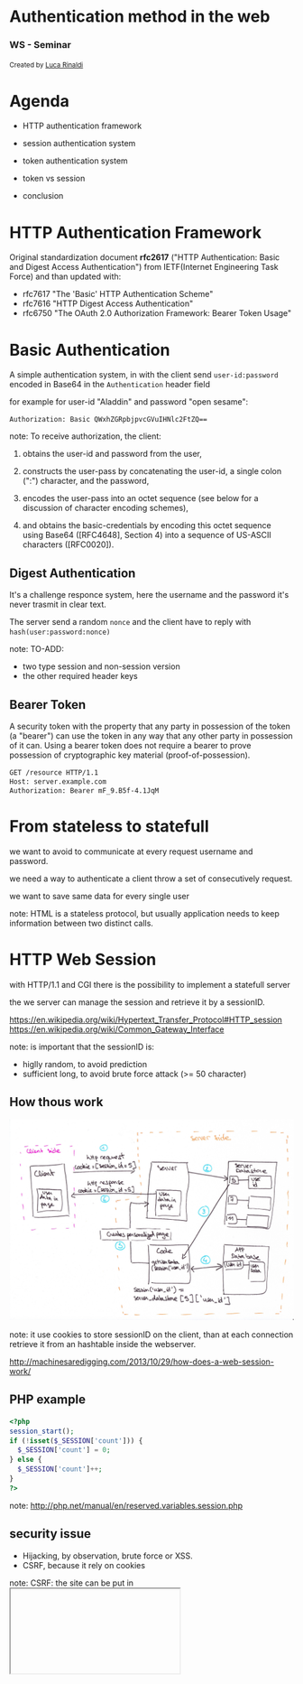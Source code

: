 # Authentication method in the web
### WS - Seminar

<small>Created by <a href="http://lucar.in">Luca Rinaldi</a></small>



# Agenda
- HTTP authentication framework

- session authentication system

- token authentication system

- token vs session

- conclusion



# HTTP Authentication Framework
Original standardization document **rfc2617** ("HTTP Authentication: Basic and Digest Access Authentication") from IETF(Internet Engineering Task Force) and than updated with:
- rfc7617 "The 'Basic' HTTP Authentication Scheme"
- rfc7616 "HTTP Digest Access Authentication"
- rfc6750 "The OAuth 2.0 Authorization Framework: Bearer Token Usage"


# Basic Authentication
A simple authentication system, in with the client send `user-id:password` encoded in Base64 in the `Authentication` header field

for example for user-id "Aladdin" and password "open sesame":
```
Authorization: Basic QWxhZGRpbjpvcGVuIHNlc2FtZQ==
```

note:
To receive authorization, the client:

1.  obtains the user-id and password from the user,

2.  constructs the user-pass by concatenating the user-id, a single
    colon (":") character, and the password,

3.  encodes the user-pass into an octet sequence (see below for a
    discussion of character encoding schemes),

4.  and obtains the basic-credentials by encoding this octet sequence
    using Base64 ([RFC4648], Section 4) into a sequence of US-ASCII
    characters ([RFC0020]).


## Digest Authentication
It's a challenge responce system, here the username and the password it's never trasmit in clear text.

The server send a random `nonce` and the client have to reply with `hash(user:password:nonce)`

note:
TO-ADD:
- two type session and non-session version
- the other required header keys


## Bearer Token
A security token with the property that any party in possession of
the token (a "bearer") can use the token in any way that any other
party in possession of it can.  Using a bearer token does not
require a bearer to prove possession of cryptographic key material
(proof-of-possession).

```
GET /resource HTTP/1.1
Host: server.example.com
Authorization: Bearer mF_9.B5f-4.1JqM
```



# From stateless to statefull
we want to avoid to communicate at every request username and password.

we need a way to authenticate a client throw a set of consecutively request.

we want to save same data for every single user

note:
HTML is a stateless protocol, but usually application needs to keep information between two distinct calls.



# HTTP Web Session
with HTTP/1.1 and CGI there is the possibility to implement a statefull server

the we server can manage the session and retrieve it by a sessionID.

https://en.wikipedia.org/wiki/Hypertext_Transfer_Protocol#HTTP_session
https://en.wikipedia.org/wiki/Common_Gateway_Interface

note:
is important that the sessionID is:
- higlly random, to avoid prediction
- sufficient long, to avoid brute force attack (>= 50 character)


## How thous work
![session-flow](img/session_flow.jpg)

note:
it use cookies to store sessionID on the client, than at each connection retrieve it from an hashtable inside the webserver.

http://machinesaredigging.com/2013/10/29/how-does-a-web-session-work/


## PHP example
```php
<?php
session_start();
if (!isset($_SESSION['count'])) {
  $_SESSION['count'] = 0;
} else {
  $_SESSION['count']++;
}
?>
```

note:
http://php.net/manual/en/reserved.variables.session.php


## security issue
- Hijacking, by observation, brute force or XSS.
- CSRF, because it rely on cookies

note:
CSRF: the site can be put in <iframe>, generate a POST request and re-use the existing authentication cookie to another request.
https://www.owasp.org/index.php/Session_hijacking_attack



# Tokens
It is an object contained the security credential to a login session

It can be:
- self-contained token
- opaque token

note:
- self-contained token, These are tokens that conform to the JSON Web Token standard and contain information about an identity in the form of claims. They are self-contained in that it is not necessary for the recipient to call a server to validate the token.

- Opaque tokens, Opaque tokens are tokens in a proprietary format that typically contain some identifier to information in a server’s persistent storage. To validate an opaque token, the recipient of the token needs to call the server that issued the token.



## JWT
*rfc7519* https://tools.ietf.org/html/rfc7519
```
{
    "alg": "HS256",
    "typ": "JWT"
}
{
    "iss": "lucar.in"
    "exp": 1469268709, // Sat Jul 23 12:09:50 CEST 2016
    "name": "luca",
    "admin": true,
}
```

after encoded
```
eyJhbGciOiJIUzI1NiIsInR5cCI6IkpXVCJ9
.
eyJpc3MiOiJsdWNhci5pbiIsImV4cCI6MTQ2OTI2ODcwOSwibmFtZSI6Imx1Y2EiLCJhZG1pbiI6dHJ1ZX0
.
5Z5tKUacfE-r_L56uaddeimgREpgk39Fbx6EJ3cuTJg
```


## Registered Claims
- iss: The issuer of the token
- sub: The subject of the token
- aud: The audience of the token
- exp: Token expiration time defined in Unix time
- nbf: "Not before" time that identifies the time before which the JWT must not be accepted for processing
- iat: "Issued at" time, in Unix time, at which the token was issued
- jti: JWT ID claim provides a unique identifier for the JWT


## Insecure implementation
https://auth0.com/blog/2015/03/31/critical-vulnerabilities-in-json-web-token-libraries/



## OAuth
**rfc6749** https://tools.ietf.org/html/rfc6749

It enables a third-party application to obtain limited access to an HTTP service in behalf of a resource owner.


## Roles
- resource owner (the end-user)
- client (the third-part application)
- resource server and authorization server (the service with the resource)

note:
- resource owner, An entity capable of granting access to a protected resource. When the resource owner is a person, it is referred to as an end-user.

- resource server, The server hosting the protected resources, capable of accepting and responding to protected resource requests using access tokens.

- client, An application making protected resource requests on behalf of the resource owner and with its authorization.  The term "client" does not imply any particular implementation characteristics (e.g., whether the application executes on a server, a desktop, or other devices).

- authorization server, The server issuing access tokens to the client after successfully     authenticating the resource owner and obtaining authorization.


## Flow of authentication
<pre>
            +--------+                               +---------------+
            |        |--(A)- Authorization Request ->|   Resource    |
            |        |                               |     Owner     |
            |        |<-(B)-- Authorization Grant ---|               |
            |        |                               +---------------+
            |        |
            |        |                               +---------------+
            |        |--(C)-- Authorization Grant -->| Authorization |
            | Client |                               |     Server    |
            |        |<-(D)----- Access Token -------|               |
            |        |                               +---------------+
            |        |
            |        |                               +---------------+
            |        |--(E)----- Access Token ------>|    Resource   |
            |        |                               |     Server    |
            |        |<-(F)--- Protected Resource ---|               |
            +--------+                               +---------------+
</pre>

note:
- (A) The client requests authorization from the resource owner. The authorization request can be made directly to the resource owner (as shown), or preferably indirectly via the authorization server as an intermediary.
- (B) The client receives an authorization grant, which is a credential representing the resource owner's authorization, expressed using one of four grant types defined in this specification or using an extension grant type. The authorization grant type depends on the method used by the client to request authorization and the types supported by the authorization server.
- (C) The client requests an access token by authenticating with the authorization server and presenting the authorization grant.
- (D) The authorization server authenticates the client and validates the authorization grant, and if valid, issues an access token.
- (E) The client requests the protected resource from the resource server and authenticates by presenting the access token.
- (F) The resource server validates the access token, and if valid, serves the request.


## Obtaining Authentication
OAuth defines four grant types:

- authorization code, The authorization code grant type is used to obtain both access tokens and refresh tokens and is optimized for **confidential clients**.

- implicit, The implicit grant type is used to obtain access tokens (it does not support the issuance of refresh tokens) and is optimized for **public clients** known to operate a particular redirection URI.

- resource owner password credentials, The resource owner password credentials grant type is suitable in cases where the **resource owner has a trust relationship with the client**, such as the device operating system or a highly privileged application.

- client credentials, The client can request an access token using only its client credentials (or other supported means of authentication) when the client is requesting access to the protected resources under its control, or those of another resource owner that have been previously arranged with the authorization server (the method of which is beyond the scope of this specification).



## OpenID
**OpenID Connect 1.0** (http://openid.net/specs/openid-connect-core-1_0.html)

An identity layer on top of the OAuth 2.0 protocol.

It enables Clients to verify the identity of the End-User based on the authentication performed by an Authorization Server.


## Connection Flow
<pre>
            +--------+                                   +--------+
            |        |                                   |        |
            |        |---------(1) AuthN Request-------->|        |
            |        |                                   |        |
            |        |  +--------+                       |        |
            |        |  |        |                       |        |
            |        |  |  End-  |<--(2) AuthN & AuthZ-->|        |
            |        |  |  User  |                       |        |
            |   RP   |  |        |                       |   OP   |
            |        |  +--------+                       |        |
            |        |                                   |        |
            |        |<--------(3) AuthN Response--------|        |
            |        |                                   |        |
            |        |---------(4) UserInfo Request----->|        |
            |        |                                   |        |
            |        |<--------(5) UserInfo Response-----|        |
            |        |                                   |        |
            +--------+                                   +--------+
</pre>

note:
1. The RP (Client) sends a request to the OpenID Provider (OP).
1. The OP authenticates the End-User and obtains authorization.
1. The OP responds with an ID Token and usually an Access Token.
1. The RP can send a request with the Access Token to the UserInfo Endpoint.
1. The UserInfo Endpoint returns Claims about the End-User.



## security issue
- XSS, it's possible to steal saved token with XSS (we can't use `HttpOnly`)
- the token can contain sensible information



# Session vs Token
Token are:
- scalable
- efficient (memory and computational)
- CSRF immune
- Cross Domain and CORS

Session are:
- centralized control
- XSS immune with `httpOnly` cookies
- less data send to each request



# Conclusion
If correcttly implemented either the two system have the same security
streanth.

One or the other depence of the gool of the project, but the token implementation is more general and 'pronta' for mobile and modern web app application.



# References
<div style="font-size: 14px;">
- [RFC 7617 - **The 'Basic' HTTP Authentication Scheme** - IETF](https://tools.ietf.org/html/rfc7617). (2015, September). Retrieved July 23, 2016, from https://tools.ietf.org/html/rfc7617

- [RFC 7616 - **HTTP Digest Access Authentication** - IETF](https://tools.ietf.org/html/rfc7616). (2015, September). Retrieved July 23, 2016, from https://tools.ietf.org/html/rfc7616

- [RFC 6750 - **The OAuth 2.0 Authorization Framework: Bearer Token Usage** - IETF](https://tools.ietf.org/html/rfc6750). (2012, October). Retrieved July 23, 2016, from https://tools.ietf.org/html/rfc6750

- [**Web Based Session Management** - TechnicalInfo](http://technicalinfo.net/papers/WebBasedSessionManagement.html). (n.d.). Retrieved July 23, 2016, from http://technicalinfo.net/papers/WebBasedSessionManagement.html

- [**Session Management Cheat Sheet** - OWASP](https://www.owasp.org/index.php/Session_Management_Cheat_Sheet). (2016, June 1). Retrieved July 23, 2016, from https://www.owasp.org/index.php/Session_Management_Cheat_Sheet

- [**Session hijacking attack** - OWASP](https://www.owasp.org/index.php/Session_hijacking_attack). (2014, August 14). Retrieved July 23, 2016, from https://www.owasp.org/index.php/Session_hijacking_attack

- [RFC 7519 - **JSON Web Token (JWT)** - IETF](https://tools.ietf.org/html/rfc7519). (2015, May). Retrieved July 23, 2016, from https://tools.ietf.org/html/rfc7519

- [**Critical vulnerabilities in JSON Web Token libraries** - Auth0](https://auth0.com/blog/2015/03/31/critical-vulnerabilities-in-json-web-token-libraries/). (2015, March 31). Retrieved July 23, 2016, from https://auth0.com/blog/2015/03/31/critical-vulnerabilities-in-json-web-token-libraries/

- [RFC 6749 - **The OAuth 2.0 Authorization Framework** - IETF](https://tools.ietf.org/html/rfc6749). (2012, October). Retrieved July 23, 2016, from https://tools.ietf.org/html/rfc6749

- [**OpenID Connect Core 1.0 incorporating errata set 1** - OpenID Foundation](http://openid.net/specs/openid-connect-core-1_0.html). (2014, November 8). Retrieved July 23, 2016, from http://openid.net/specs/openid-connect-core-1_0.html

- [**Cookies vs. Tokens: The Definitive Guide** - DZone Integration](https://dzone.com/articles/cookies-vs-tokens-the-definitive-guide). (2016, June 2). Retrieved July 23, 2016, from https://dzone.com/articles/cookies-vs-tokens-the-definitive-guide
